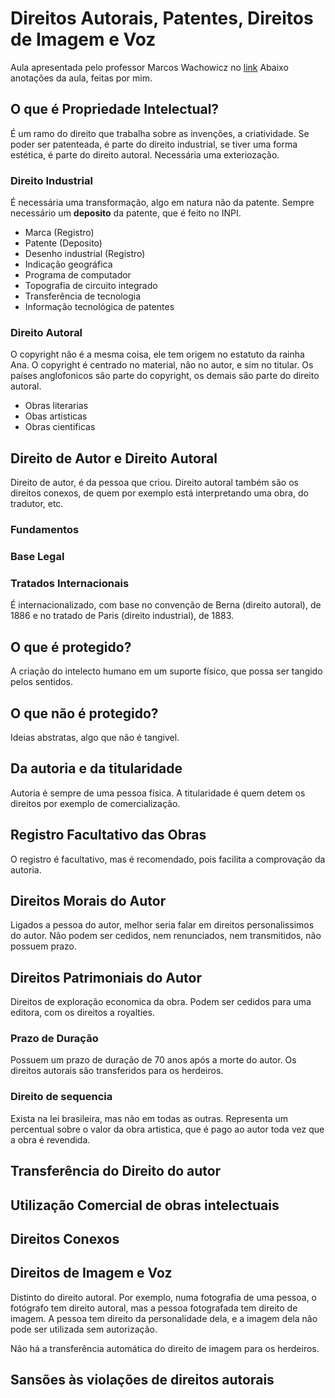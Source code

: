 # Direitos Autorais, Patentes, Direitos de Imagem e Voz

Aula apresentada pelo professor Marcos Wachowicz no [link](https://www.youtube.com/watch?v=TF4vMCtdH4w)
Abaixo anotações da aula, feitas por mim.

## O que é Propriedade Intelectual?

É um ramo do direito que trabalha sobre as invenções, a criatividade. Se poder ser patenteada, é parte do direito industrial, se tiver uma forma estética, é parte do direito autoral. Necessária uma exteriozação.

### Direito Industrial

É necessária uma transformação, algo em natura não da patente. Sempre necessário um **deposito** da patente, que é feito no INPI.

- Marca (Registro)
- Patente (Deposito)
- Desenho industrial (Registro)
- Indicação geográfica
- Programa de computador
- Topografia de circuito integrado
- Transferência de tecnologia
- Informação tecnológica de patentes

### Direito Autoral

O copyright não é a mesma coisa, ele tem origem no estatuto da rainha Ana. O copyright é centrado no material, não no autor, e sim no titular. Os países anglofonicos são parte do copyright, os demais são parte do direito autoral.

- Obras literarias
- Obas artisticas
- Obras cientificas

## Direito de Autor e Direito Autoral

Direito de autor, é da pessoa que criou. Direito autoral também são os direitos conexos, de quem por exemplo está interpretando uma obra, do tradutor, etc.

### Fundamentos

### Base Legal

### Tratados Internacionais

É internacionalizado, com base no convenção de Berna (direito autoral), de 1886 e no tratado de Paris (direito industrial), de 1883.

## O que é protegido?

A criação do intelecto humano em um suporte físico, que possa ser tangido pelos sentidos.

## O que não é protegido?

Ideias abstratas, algo que não é tangivel.

## Da autoria e da titularidade

Autoria é sempre de uma pessoa física. A titularidade é quem detem os direitos por exemplo de comercialização.

## Registro Facultativo das Obras

O registro é facultativo, mas é recomendado, pois facilita a comprovação da autoria.

## Direitos Morais do Autor

Ligados a pessoa do autor, melhor seria falar em direitos personalissimos do autor. Não podem ser cedidos, nem renunciados, nem transmitidos, não possuem prazo.

## Direitos Patrimoniais do Autor

Direitos de exploração economica da obra. Podem ser cedidos para uma editora, com os direitos a royalties.

### Prazo de Duração

Possuem um prazo de duração de 70 anos após a morte do autor. Os direitos autorais são transferidos para os herdeiros.

### Direito de sequencia

Exista na lei brasileira, mas não em todas as outras. Representa um percentual sobre o valor da obra artistica, que é pago ao autor toda vez que a obra é revendida.

## Transferência do Direito do autor

## Utilização Comercial de obras intelectuais

## Direitos Conexos

## Direitos de Imagem e Voz

Distinto do direito autoral. Por exemplo, numa fotografia de uma pessoa, o fotógrafo tem direito autoral, mas a pessoa fotografada tem direito de imagem. A pessoa tem direito da personalidade dela, e a imagem dela não pode ser utilizada sem autorização.

Não há a transferência automática do direito de imagem para os herdeiros.

## Sansões às violações de direitos autorais
